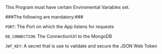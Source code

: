 This Program must have certain Enviromental Variables set.

###The following are mandatory:###

`PORT`: The Port on which the App listens for requests

`DB_CONNECTION`: The ConnectionUrl to the MongoDB

`JWT_KEY`: A secret that is use to validate and secure the JSON Web Token

